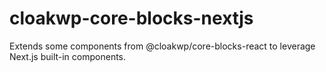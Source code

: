 # cloakwp-core-blocks-nextjs
Extends some components from @cloakwp/core-blocks-react to leverage Next.js built-in components.
